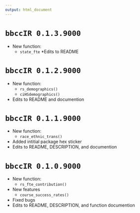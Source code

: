 ```yaml
---
output: html_document
---
```


# `bbccIR 0.1.3.9000`
* New function:
  * `state_fte`
*Edits to README

# `bbccIR 0.1.2.9000`
* New function:
  * `rs_demographics()`
  * `ciHSdemographics()`
* Edits to README and documention


# `bbccIR 0.1.1.9000`
* New function:
  * `race_ethnic_trans()`
* Added intitial package hex sticker
* Edits to README, DESCRIPTION, and documention


# `bbccIR 0.1.0.9000`
* New function:
  * `rs_fte_contribution()`
* New features
  * `course_success_rates()`
* Fixed bugs
* Edits to README, DESCRIPTION, and function documention

